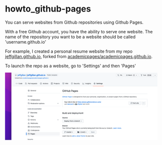 # howto_github-pages

You can serve websites from Github repositories using Github Pages. 

With a free Github account, you have the ability to serve one website. The name of the repository you want to be a website should be called 'username.github.io'

For example, I created a personal resume website from my repo [jeffgillan.github.io](https://github.com/jeffgillan/jeffgillan.github.io), forked from [academicpages/academicpages.github.io](https://github.com/academicpages/academicpages.github.io). 



To launch the repo as a website, go to 'Settings' and then 'Pages'

![](./images/github_settings.png)
